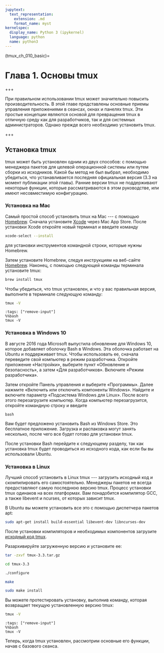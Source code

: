 ```yaml
---
jupytext:
  text_representation:
    extension: .md
    format_name: myst
kernelspec:
  display_name: Python 3 (ipykernel)
  language: python
  name: python3
---
```


(tmux_ch_010_basic)=

# Глава 1. Основы tmux

+++

При правильном использовании tmux может значительно повысить производительность.
В этой главе представлены основные приемы управления приложениями в сеансах, окнах и панелях tmux.
Эти простые концепции являются основой для превращения tmux в отличную среду как для разработчиков, так и для системных
администраторов.
Однако прежде всего необходимо установить tmux.

+++

## Установка tmux

tmux может быть установлен одним из двух способов: с помощью менеджера пакетов для целевой операционной системы или
путем сборки из исходников.
Какой бы метод не был выбрал, необходимо убедиться, что устанавливается последняя официальная версия (3.3 на момент
публикации этой главы).
Ранние версии tmux не поддерживают некоторые функции, которые рассматриваются в этом руководстве, или имеют
несовместимую конфигурацию.

### Установка на Mac

Самый простой способ установить tmux на Mac --- с помощью [Homebrew](http://brew.sh).
Сначала установите [Xcode](https://developer.apple.com/xcode/) через Mac App Store.
После установки Xcode откройте новый терминал и введите команду
```bash
xcode-select --install
```
для установки инструментов командной строки, которые нужны Homebrew.

Затем установите Homebrew, следуя инструкциям на веб-сайте [Homebrew](http://brew.sh).
Наконец, с помощью следующей команды терминала установите tmux:
```bash
brew install tmux
```

Чтобы убедиться, что tmux установлен, и что у вас правильная версия, выполните в терминале следующую команду:
```bash
tmux -V
```
```{code-cell} ipython3
:tags: ["remove-input"]
%%bash
tmux -V
```

### Установка в Windows 10

В августе 2016 года Microsoft выпустила обновление для Windows 10, которое добавляет оболочку Bash в Windows.
Эта оболочка работает на Ubuntu и поддерживает tmux.
Чтобы использовать ее, сначала переведите свой компьютер в режим разработчика.
Откройте приложение «Настройки», выберите пункт «Обновление и безопасность», а затем «Для разработчиков».
Включите «Режим разработчика».

Затем откройте Панель управления и выберите «Программы».
Далее нажмите «Включить или отключить компоненты Windows».
Найдите и включите параметр «Подсистема Windows для Linux».
После всего этого перезагрузите компьютер.
Когда компьютер перезагрузится, откройте командную строку и введите
```shell
bash
```

Вам будет предложено установить Bash из Windows Store.
Это бесплатное приложение.
Загрузка и распаковка могут занять несколько, после чего все будет готово для установки tmux.

После установки Bash перейдите к следующему разделу, так как установка tmux будет проводиться из исходного кода, как
если бы вы использовали Ubuntu.

### Установка в Linux

Лучший способ установить в Linux tmux --- загрузить исходный код и скомпилировать его самостоятельно.
Менеджеры пакетов не всегда предоставляют самую последнюю версию tmux.
Процесс установки tmux одинаков на всех платформах.
Вам понадобится компилятор GCC, а также libevent и ncurses, от которых зависит tmux.

В Ubuntu вы можете установить все это с помощью диспетчера пакетов apt:
```bash
sudo apt-get install build-essential libevent-dev libncurses-dev
```

После установки компиляторов и необходимых компонентов загрузите [исходный код tmux](https://github.com/tmux/tmux/wiki).

Разархивируйте загруженную версию и установите ее:

```bash
tar -zxvf tmux-3.3.tar.gz
```

```bash
cd tmux-3.3
```

```bash
./configure
```

```bash
make
```

```bash
sudo make install
```

Вы можете протестировать установку, выполнив команду, которая возвращает текущую установленную версию tmux:

```bash
tmux -V
```
```{code-cell} ipython3
:tags: ["remove-input"]
%%bash
tmux -V
```

Теперь, когда tmux установлен, рассмотрим основные его функции, начав с базового сеанса.
